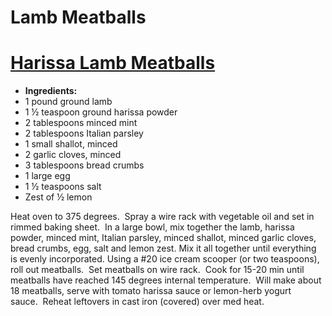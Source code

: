 # Lamb Meatballs

# [Harissa Lamb Meatballs](http://hashtagrecipes.tumblr.com/post/138867897217/harissa-lamb-meatballs)

- **Ingredients:**
- 1 pound ground lamb
- 1 ½ teaspoon ground harissa powder
- 2 tablespoons minced mint
- 2 tablespoons Italian parsley
- 1 small shallot, minced
- 2 garlic cloves, minced  
- 3 tablespoons bread crumbs
- 1 large egg
- 1 ½ teaspoons salt
- Zest of ½ lemon

Heat oven to 375 degrees.  Spray a wire rack with vegetable oil and set in rimmed baking sheet.  In a large bowl, mix together the lamb, harissa powder, minced mint, Italian parsley, minced shallot, minced garlic cloves, bread crumbs, egg, salt and lemon zest. Mix it all together until everything is evenly incorporated. Using a \#20 ice cream scooper \(or two teaspoons\), roll out meatballs.  Set meatballs on wire rack.  Cook for 15\-20 min until meatballs have reached 145 degrees internal temperature.  Will make about 18 meatballs, serve with tomato harissa sauce or lemon\-herb yogurt sauce.  Reheat leftovers in cast iron \(covered\) over med heat.
